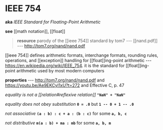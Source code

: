 # IEEE 754

**aka** _IEEE Standard for Floating-Point Arithmetic_

**see** [[math notation]], [[float]]

> **resource** parody of the [[ieee 754]] standard by tom7 --- [[nand.pdf]] --- <http://tom7.org/nand/nand.pdf>

[[ieee 754]] defines arithmetic formats, interchange formats, rounding rules, operations, and [[exception]] handling for [[float]]ing-point arithmetic --- <https://en.wikipedia.org/wiki/IEEE_754>. it is the standard for [[float]]ing-point arithmetic used by most modern computers

**properties** --- <http://tom7.org/nand/nand.pdf> and <https://youtu.be/Ae9EKCyI1xU?t=272> and Effective C, p. 47

_equality is not a [[relation#reflexive relation]]_ **`"NaN" + "NaN"`**

_equality does not obey substitution_ **`0 = .0`** but **`1 -- 0 + 1 -- .0`**

_not associative_ **`(a : b) : c + a : (b : c)`** for some **`a, b, c`**

_not distributive_ **`m(a : b) + ma : mb`** for some **`a, b, m`**
